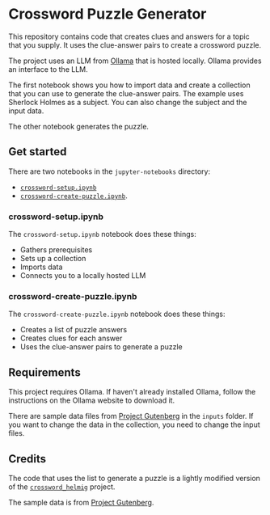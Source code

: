 # Crossword Puzzle Generator

This repository contains code that creates clues and answers for a topic
that you supply. It uses the clue-answer pairs to create a crossword puzzle.

The project uses an LLM from [Ollama](https://ollama.com/) that is hosted
locally. Ollama provides an interface to the LLM.

The first notebook shows you how to import data and create a collection that
you can use to generate the clue-answer pairs. The example uses Sherlock Holmes
as a subject. You can also change the subject and the input data.

The other notebook generates the puzzle.

## Get started

There are two notebooks in the `jupyter-notebooks` directory:

- [`crossword-setup.ipynb`](#crcrossword-setupipynb)
- [`crossword-create-puzzle.ipynb`](#crossword-create-puzzleipynb).

### crossword-setup.ipynb

The `crossword-setup.ipynb` notebook does these things:

- Gathers prerequisites
- Sets up a collection
- Imports data
- Connects you to a locally hosted LLM

### crossword-create-puzzle.ipynb

The `crossword-create-puzzle.ipynb` notebook does these things:

- Creates a list of puzzle answers
- Creates clues for each answer
- Uses the clue-answer pairs to generate a puzzle

## Requirements

This project requires Ollama. If haven't already installed Ollama, follow the
instructions on the Ollama website to download it.

There are sample data files from [Project Gutenberg](https://www.gutenberg.org/)
in the `inputs` folder. If you want to change the data in the collection, you
need to change the input files.

## Credits

The code that uses the list to generate a puzzle is a lightly modified version
of the [`crossword_helmig`](https://github.com/jeremy886/crossword_helmig)
project.

The sample data is from [Project Gutenberg](https://www.gutenberg.org/).